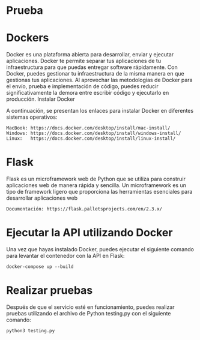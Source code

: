 # Prueba


# Dockers

Docker es una plataforma abierta para desarrollar, enviar y ejecutar aplicaciones. Docker te permite separar tus aplicaciones de tu infraestructura para que puedas entregar software rápidamente. Con Docker, puedes gestionar tu infraestructura de la misma manera en que gestionas tus aplicaciones. Al aprovechar las metodologías de Docker para el envío, prueba e implementación de código, puedes reducir significativamente la demora entre escribir código y ejecutarlo en producción.
Instalar Docker

A continuación, se presentan los enlaces para instalar Docker en diferentes sistemas operativos:

    MacBook: https://docs.docker.com/desktop/install/mac-install/
    Windows: https://docs.docker.com/desktop/install/windows-install/
    Linux:   https://docs.docker.com/desktop/install/linux-install/



# Flask 

Flask es un microframework web de Python que se utiliza para construir aplicaciones web de manera rápida y sencilla. Un microframework es un tipo de framework ligero que proporciona las herramientas esenciales para desarrollar aplicaciones web
   
    Documentación: https://flask.palletsprojects.com/en/2.3.x/

# Ejecutar la API utilizando Docker

Una vez que hayas instalado Docker, puedes ejecutar el siguiente comando para levantar el contenedor con la API en Flask:

    docker-compose up --build
    

# Realizar pruebas

Después de que el servicio esté en funcionamiento, puedes realizar pruebas utilizando el archivo de Python testing.py con el siguiente comando:

    python3 testing.py
    
